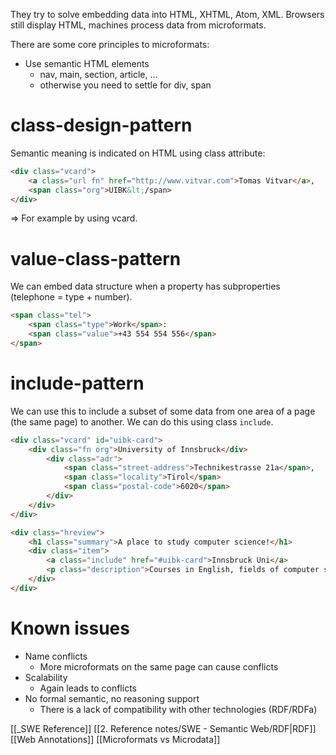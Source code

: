 They try to solve embedding data into HTML, XHTML, Atom, XML. Browsers still display HTML, machines process data from microformats.

There are some core principles to microformats:
- Use semantic HTML elements
	- nav, main, section, article, ...
	- otherwise you need to settle for div, span

# class-design-pattern
Semantic meaning is indicated on HTML using class attribute:
```html
<div class="vcard">
	<a class="url fn" href="http://www.vitvar.com">Tomas Vitvar</a>,
	<span class="org">UIBK&lt;/span>
</div>
```
=> For example by using vcard.

# value-class-pattern
We can embed data structure when a property has subproperties (telephone = type + number).
```html
<span class="tel">
	<span class="type">Work</span>:
	<span class="value">+43 554 554 556</span>
</span>
```

# include-pattern
We can use this to include a subset of some data from one area of a page (the same page) to another. We can do this using class `include`.

```html
<div class="vcard" id="uibk-card">
	<div class="fn org">University of Innsbruck</div>
		<div class="adr">
			<span class="street-address">Technikestrasse 21a</span>,
			<span class="locality">Tirol</span>
			<span class="postal-code">6020</span>
		</div>
	</div>
</div>

<div class="hreview">
	<h1 class="summary">A place to study computer science!</h1>
	<div class="item">
		<a class="include" href="#uibk-card">Innsbruck Uni</a>
		<p class="description">Courses in English, fields of computer science.</p>
	</div>
</div>
```

# Known issues
- Name conflicts
	- More microformats on the same page can cause conflicts
- Scalability
	- Again leads to conflicts
- No formal semantic, no reasoning support
	- There is a lack of compatibility with other technologies (RDF/RDFa)


[[_SWE Reference]]
[[2. Reference notes/SWE - Semantic Web/RDF|RDF]]
[[Web Annotations]]
[[Microformats vs Microdata]]